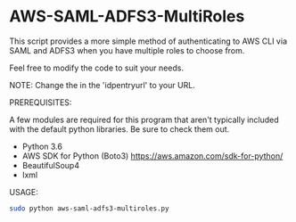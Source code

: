 # AWS-SAML-ADFS3-MultiRoles

This script provides a more simple method of authenticating to AWS CLI via SAML and ADFS3 when you have multiple roles to choose from.

Feel free to modify the code to suit your needs.

NOTE: Change the <url><port> in the 'idpentryurl' to your URL.

PREREQUISITES:

A few modules are required for this program that aren't typically included with the default python libraries. Be sure to check them out.

- Python 3.6
- AWS SDK for Python (Boto3) https://aws.amazon.com/sdk-for-python/
- BeautifulSoup4
- lxml

USAGE:

```sh
sudo python aws-saml-adfs3-multiroles.py
```
